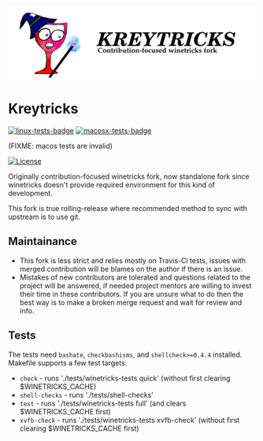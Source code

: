 ![kreytricks_header](/files/img/Kreytricks_header.png)

# Kreytricks
[![linux-tests-badge](https://github.com/Kreytricks/kreytricks/workflows/Linux/badge.svg)](https://www.google.com)
[![macosx-tests-badge](https://github.com/Kreytricks/kreytricks/workflows/MacOS/badge.svg)](https://www.google.com)

(FIXME: macos tests are invalid)

[![License](http://img.shields.io/:license-lgpl-green.svg)](https://tldrlegal.com/license/gnu-lesser-general-public-license-v2.1-(lgpl-2.1))

Originally contribution-focused winetricks fork, now standalone fork since winetricks doesn't provide required environment for this kind of development.

This fork is true rolling-release where recommended method to sync with upstream is to use git.

## Maintainance
- This fork is less strict and relies mostly on Travis-Cl tests, issues with merged contribution will be blames on the author if there is an issue.
- Mistakes of new contributors are tolerated and questions related to the project will be answered, if needed project mentors are willing to invest their time in these contributors. If you are unsure what to do then the best way is to make a broken merge request and wait for review and info.

## Tests
The tests need `bashate`, `checkbashisms`, and `shellcheck>=0.4.4` installed.
Makefile supports a few test targets:

* `check` - runs './tests/winetricks-tests quick' (without first clearing $WINETRICKS_CACHE)
* `shell-checks` - runs './tests/shell-checks'
* `test` - runs './tests/winetricks-tests full' (and clears $WINETRICKS_CACHE first)
* `xvfb-check` - runs './tests/winetricks-tests xvfb-check' (without first clearing $WINETRICKS_CACHE first)
